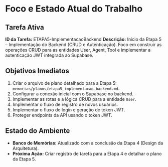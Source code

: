 # Foco e Estado Atual do Trabalho

## Tarefa Ativa
**ID da Tarefa:** ETAPA5-ImplementacaoBackend
**Descrição:** Início da Etapa 5 – Implementação do Backend (CRUD e Autenticação). Foco em construir as operações CRUD para as entidades User, Agent, Tool e implementar a autenticação JWT integrada ao Supabase.

## Objetivos Imediatos
1.  Criar o arquivo de plano detalhado para a Etapa 5: `memorias/planos/etapa5_implementacao_backend.md`.
2.  Configurar a conexão inicial com o Supabase no backend.
3.  Implementar as rotas e a lógica CRUD para a entidade `User`.
4.  Implementar o fluxo de registro de novos usuários.
5.  Implementar o fluxo de login e geração de token JWT.
6.  Proteger endpoints da API usando o token JWT.

## Estado do Ambiente
- **Banco de Memórias:** Atualizado com a conclusão da Etapa 4 (Design da Arquitetura).
- **Próxima Ação:** Criar registro de tarefa para a Etapa 4 e detalhar o plano da Etapa 5.